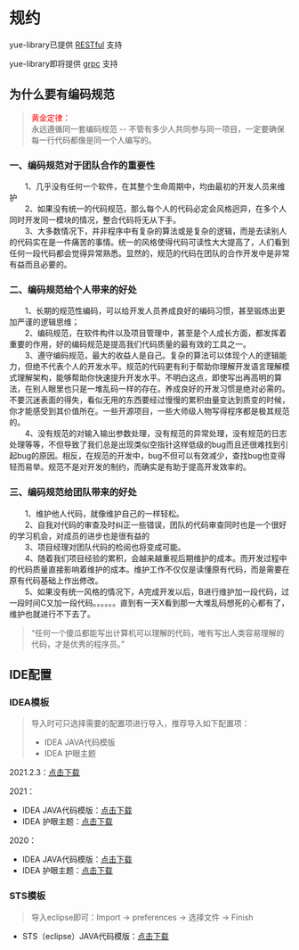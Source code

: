# 规约
yue-library已提供 [RESTful](https://ylyue.cn/#/base/RESTful) 支持

yue-library即将提供 [grpc]() 支持

## 为什么要有编码规范
> <font color=red>黄金定律：</font><br>
> 永远遵循同一套编码规范 -- 不管有多少人共同参与同一项目，一定要确保每一行代码都像是同一个人编写的。

### 一、编码规范对于团队合作的重要性
　　1、几乎没有任何一个软件，在其整个生命周期中，均由最初的开发人员来维护<br>
　　2、如果没有统一的代码规范，那么每个人的代码必定会风格迥异，在多个人同时开发同一模块的情况，整合代码将无从下手。<br>
　　3、大多数情况下，并非程序中有复杂的算法或是复杂的逻辑，而是去读别人的代码实在是一件痛苦的事情。统一的风格使得代码可读性大大提高了，人们看到任何一段代码都会觉得异常熟悉。显然的，规范的代码在团队的合作开发中是非常有益而且必要的。

### 二、编码规范给个人带来的好处
　　1、长期的规范性编码，可以给开发人员养成良好的编码习惯，甚至锻炼出更加严谨的逻辑思维；<br>
　　2、编码规范，在软件构件以及项目管理中，甚至是个人成长方面，都发挥着重要的作用，好的编码规范是提高我们代码质量的最有效的工具之一。<br>
　　3、遵守编码规范，最大的收益人是自己。复杂的算法可以体现个人的逻辑能力，但绝不代表个人的开发水平。规范的代码更有利于帮助你理解开发语言理解模式理解架构，能够帮助你快速提升开发水平。不明白这点，即使写出再高明的算法，在别人眼里也只是一堆乱码一样的存在。养成良好的开发习惯是绝对必需的。不要沉迷表面的得失，看似无用的东西要经过慢慢的累积由量变达到质变的时候，你才能感受到其价值所在。一些开源项目，一些大师级人物写得程序都是极其规范的。<br>
　　4、没有规范的对输入输出参数处理，没有规范的异常处理，没有规范的日志处理等等，不但导致了我们总是出现类似空指针这样低级的bug而且还很难找到引起bug的原因。相反，在规范的开发中，bug不但可以有效减少，查找bug也变得轻而易举。规范不是对开发的制约，而确实是有助于提高开发效率的。

### 三、编码规范给团队带来的好处
　　1、维护他人代码，就像维护自己的一样轻松。<br>
　　2、自我对代码的审查及时纠正一些错误，团队的代码审查同时也是一个很好的学习机会，对成员的进步也是很有益的<br>
　　3、项目经理对团队代码的检阅也将变成可能。<br>
　　4、随着我们项目经验的累积，会越来越重视后期维护的成本。而开发过程中的代码质量直接影响着维护的成本。维护工作不仅仅是读懂原有代码，而是需要在原有代码基础上作出修改。<br>
　　5、如果没有统一风格的情况下，A完成开发以后，B进行维护加一段代码，过一段时间C又加一段代码。。。。。。直到有一天X看到那一大堆乱码想死的心都有了，维护也就进行不下去了。
    
> “任何一个傻瓜都能写出计算机可以理解的代码，唯有写出人类容易理解的代码，才是优秀的程序员。” 

## IDE配置
### IDEA模板
> 导入时可只选择需要的配置项进行导入，推荐导入如下配置项：
> - IDEA JAVA代码模版
> - IDEA 护眼主题

2021.2.3：[点击下载](https://gitee.com/yl-yue/yue-library/raw/master/docs/_media/idea-settings-2021.2.3.zip)

2021：
- IDEA JAVA代码模版：[点击下载](https://gitee.com/yl-yue/yue-library/raw/master/docs/_media/2021/idea-settings.zip)
- IDEA 护眼主题：[点击下载](https://gitee.com/yl-yue/yue-library/raw/master/docs/_media/2021/IntelliJ_Light_ylyue.icls)

2020：
- IDEA JAVA代码模版：[点击下载](https://gitee.com/yl-yue/yue-library/raw/master/docs/_media/2020/idea-settings.zip)
- IDEA 护眼主题：[点击下载](https://gitee.com/yl-yue/yue-library/raw/master/docs/_media/2020/IntelliJ_Light_ylyue.icls)

### STS模板
> 导入eclipse即可：Import -> preferences -> 选择文件 -> Finish

- STS（eclipse）JAVA代码模版：[点击下载](https://gitee.com/yl-yue/yue-library/raw/master/docs/_media/STS配置/STS配置.epf)
